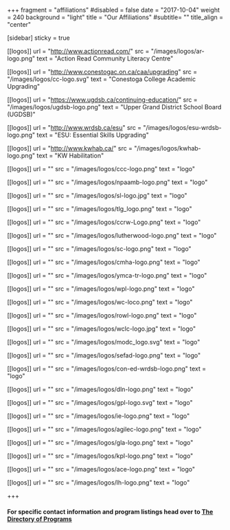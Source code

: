 +++
fragment = "affiliations"
#disabled = false
date = "2017-10-04"
weight = 240
background = "light"
title = "Our Affiliations"
#subtitle= ""
title_align = "center"


[sidebar]
  sticky = true
  
[[logos]]
  url = "http://www.actionread.com/"
  src = "/images/logos/ar-logo.png"
  text = "Action Read Community Literacy Centre"

[[logos]]
  url = "http://www.conestogac.on.ca/caa/upgrading"
  src = "/images/logos/cc-logo.svg"
  text = "Conestoga College Academic Upgrading"

[[logos]]
  url = "https://www.ugdsb.ca/continuing-education/"
  src = "/images/logos/ugdsb-logo.png"
  text = "Upper Grand District School Board (UGDSB)"
  
[[logos]]
  url = "http://www.wrdsb.ca/esu"
  src = "/images/logos/esu-wrdsb-logo.png"
  text = "ESU: Essential Skills Upgrading"
  
[[logos]]
  url = "http://www.kwhab.ca/"
  src = "/images/logos/kwhab-logo.png"
  text = "KW Habilitation"
  
[[logos]]
  url = ""
  src = "/images/logos/ccc-logo.png"
  text = "logo"
  
[[logos]]
  url = ""
  src = "/images/logos/npaamb-logo.png"
  text = "logo"
  
[[logos]]
  url = ""
  src = "/images/logos/sl-logo.jpg"
  text = "logo"
  
[[logos]]
  url = ""
  src = "/images/logos/tlg_logo.png"
  text = "logo"
  
[[logos]]
  url = ""
  src = "/images/logos/ccrw-Logo.png"
  text = "logo"
  
[[logos]]
  url = ""
  src = "/images/logos/lutherwood-logo.png"
  text = "logo"
  
[[logos]]
  url = ""
  src = "/images/logos/sc-logo.png"
  text = "logo"  
  
[[logos]]
  url = ""
  src = "/images/logos/cmha-logo.png"
  text = "logo" 

[[logos]]
  url = ""
  src = "/images/logos/ymca-tr-logo.png"
  text = "logo" 

[[logos]]
  url = ""
  src = "/images/logos/wpl-logo.png"
  text = "logo" 
  
[[logos]]
  url = ""
  src = "/images/logos/wc-loco.png"
  text = "logo"   
  
[[logos]]
  url = ""
  src = "/images/logos/rowl-logo.png"
  text = "logo"   
  
[[logos]]
  url = ""
  src = "/images/logos/wclc-logo.jpg"
  text = "logo"  
  
[[logos]]
  url = ""
  src = "/images/logos/modc_logo.svg"
  text = "logo"   

[[logos]]
  url = ""
  src = "/images/logos/sefad-logo.png"
  text = "logo"  


[[logos]]
  url = ""
  src = "/images/logos/con-ed-wrdsb-logo.png"
  text = "logo"  

[[logos]]
  url = ""
  src = "/images/logos/dln-logo.png"
  text = "logo"  

[[logos]]
  url = ""
  src = "/images/logos/gpl-logo.svg"
  text = "logo"  

[[logos]]
  url = ""
  src = "/images/logos/ie-logo.png"
  text = "logo" 

[[logos]]
  url = ""
  src = "/images/logos/agilec-logo.png"
  text = "logo"  

[[logos]]
  url = ""
  src = "/images/logos/gla-logo.png"
  text = "logo"  

[[logos]]
  url = ""
  src = "/images/logos/kpl-logo.png"
  text = "logo" 
  
[[logos]]
  url = ""
  src = "/images/logos/ace-logo.png"
  text = "logo"  

[[logos]]
  url = ""
  src = "/images/logos/lh-logo.png"
  text = "logo"  




+++

#### For specific contact information and program listings head over to [The Directory of Programs](/programs-and-services/directory-of-programs)

